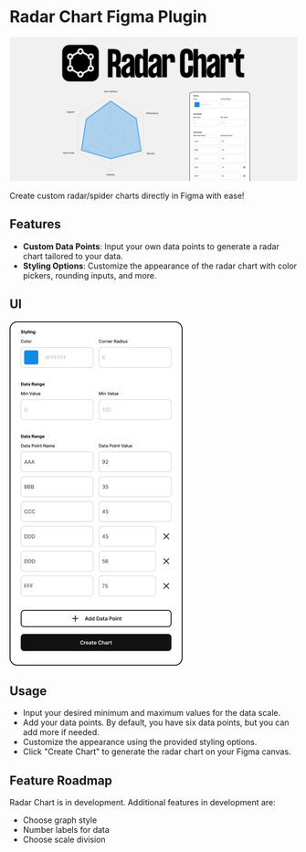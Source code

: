 
# Radar Chart Figma Plugin

![Banner Image](./assets/Cover.png)

Create custom radar/spider charts directly in Figma with ease!



## Features

- **Custom Data Points**: Input your own data points to generate a radar chart tailored to your data.
- **Styling Options**: Customize the appearance of the radar chart with color pickers, rounding inputs, and more.


## UI

![Plugin Preview](./assets/UI.png)


## Usage

- Input your desired minimum and maximum values for the data scale.
- Add your data points. By default, you have six data points, but you can add more if needed.
- Customize the appearance using the provided styling options.
- Click "Create Chart" to generate the radar chart on your Figma canvas.

## Feature Roadmap

Radar Chart is in development. Additional features in development are: 
- Choose graph style
- Number labels for data 
- Choose scale division

